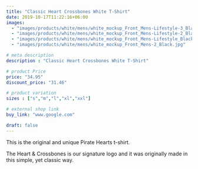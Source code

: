 ```yaml
---
title: "Classic Heart Crossbones White T-Shirt"
date: 2019-10-17T11:22:16+06:00
images: 
  - "images/products/white/mens/white_mockup_Front_Mens-Lifestyle-3_Black.jpg"
  - "images/products/white/mens/white_mockup_Front_Mens-Lifestyle-2_Black.jpg"
  - "images/products/white/mens/white_mockup_Front_Mens-Lifestyle_Black.jpg"
  - "images/products/white/mens/white_mockup_Front_Mens-2_Black.jpg"

# meta description
description : "Classic Heart Crossbones White T-Shirt"

# product Price
price: "34.95"
discount_price: "31.46"

# product variation
sizes : ["s","m","l","xl","xxl"]

# external shop link
buy_link: "www.google.com"

draft: false
---
```


This is the original and unique Pirate Hearts t-shirt.

The Heart & Crossbones is our signature logo and it was originally made in this simple, yet classic way.